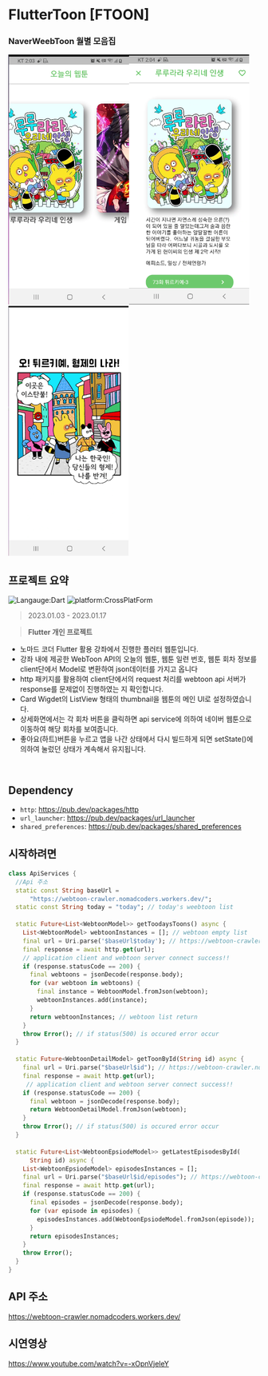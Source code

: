 # FlutterToon [FTOON]
### NaverWeebToon 월별 모음집
<img src='main.png' alt='mainScreen' height="500px"/><img src='detail.png' alt='DetailScreen' height="500px"/><img src='webtoon.png' alt='WebtoonPage' height="500px"/>



## 프로젝트 요약
![Langauge:Dart](https://img.shields.io/badge/Language-Flutter-blue) ![platform:CrossPlatForm](https://img.shields.io/badge/Platform-CrossPlatfrom-blue)
> 2023.01.03 - 2023.01.17   
 
> **Flutter 개인 프로젝트**
* 노마드 코더 Flutter 활용 강좌에서 진행한 플러터 웹툰입니다.
* 강좌 내에 제공한 WebToon API의 오늘의 웹툰, 웹툰 일련 번호, 웹툰 회차 정보를 client단에서 Model로 변환하여 json데이터를 가지고 옵니다
* http 패키지를 활용하여 client단에서의 request 처리를 webtoon api 서버가 response를 문제없이 진행하였는 지 확인합니다.
* Card Wigdet의 ListView 형태의 thumbnail을 웹툰의 메인 UI로 설정하였습니다.
* 상세화면에서는 각 회차 버튼을 클릭하면 api service에 의하여 네이버 웹툰으로 이동하여 해당 회차를 보여줍니다.
* 좋아요(하트)버튼을 누르고 앱을 나간 상태에서 다시 빌드하게 되면 setState()에 의하여 눌렀던 상태가 계속해서 유지됩니다.
<br>

## Dependency
- `http`:  <a target="_blank" href="https://pub.dev/packages/http">https://pub.dev/packages/http</a>
- `url_launcher`:  <a target="_blank" href="https://pub.dev/packages/url_launcher">https://pub.dev/packages/url_launcher</a>
- `shared_preferences`:  <a target="_blank" href="https://pub.dev/packages/shared_preferences">https://pub.dev/packages/shared_preferences</a>


## 시작하려면
```dart
class ApiServices {
  //Api 주소
  static const String baseUrl =
      "https://webtoon-crawler.nomadcoders.workers.dev/";
  static const String today = "today"; // today's weebtoon list

  static Future<List<WebtoonModel>> getToodaysToons() async {
    List<WebtoonModel> webtoonInstances = []; // webtoon empty list
    final url = Uri.parse('$baseUrl$today'); // https://webtoon-crawler.nomadcoders.workers.dev/today/
    final response = await http.get(url);
    // application client and webtoon server connect success!!
    if (response.statusCode == 200) {
      final webtoons = jsonDecode(response.body);
      for (var webtoon in webtoons) {
        final instance = WebtoonModel.fromJson(webtoon);
        webtoonInstances.add(instance);
      }
      return webtoonInstances; // webtoon list return
    }
    throw Error(); // if status(500) is occured error occur
  }

  static Future<WebtoonDetailModel> getToonById(String id) async {
    final url = Uri.parse("$baseUrl$id"); // https://webtoon-crawler.nomadcoders.workers.dev/id/
    final response = await http.get(url);
     // application client and webtoon server connect success!!
    if (response.statusCode == 200) {
      final webtoon = jsonDecode(response.body);
      return WebtoonDetailModel.fromJson(webtoon);
    }
    throw Error(); // if status(500) is occured error occur
  }

  static Future<List<WebtoonEpsiodeModel>> getLatestEpisodesById(
      String id) async {
    List<WebtoonEpsiodeModel> episodesInstances = [];
    final url = Uri.parse("$baseUrl$id/episodes"); // https://webtoon-crawler.nomadcoders.workers.dev/id/episodes
    final response = await http.get(url);
    if (response.statusCode == 200) {
      final episodes = jsonDecode(response.body);
      for (var episode in episodes) {
        episodesInstances.add(WebtoonEpsiodeModel.fromJson(episode));
      }
      return episodesInstances;
    }
    throw Error();
  }
}
```
## API 주소
https://webtoon-crawler.nomadcoders.workers.dev/

## 시연영상
https://www.youtube.com/watch?v=-xOpnVjeleY
